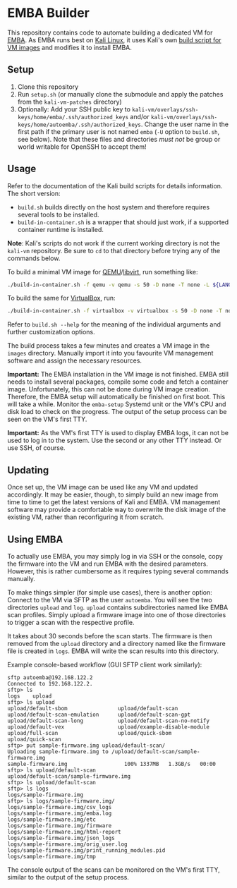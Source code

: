 EMBA Builder
============

This repository contains code to automate building a dedicated VM for
[EMBA](https://www.securefirmware.de/). As EMBA runs best on [Kali
Linux](https://www.kali.org/), it uses Kali's own [build script for VM
images](https://gitlab.com/kalilinux/build-scripts/kali-vm/) and modifies it to
install EMBA.

Setup
-----

1. Clone this repository
2. Run `setup.sh` (or manually clone the submodule and apply the patches from the `kali-vm-patches` directory)
3. Optionally: Add your SSH public key to `kali-vm/overlays/ssh-keys/home/emba/.ssh/authorized_keys` and/or `kali-vm/overlays/ssh-keys/home/autoemba/.ssh/authorized_keys`. Change the user name in the first path if the primary user is not named `emba` (`-U` option to `build.sh`, see below). Note that these files and directories *must not* be group or world writable for OpenSSH to accept them!

Usage
-----

Refer to the documentation of the Kali build scripts for details information.
The short version:

* `build.sh` builds directly on the host system and therefore requires several tools to be installed.
* `build-in-container.sh` is a wrapper that should just work, if a supported container runtime is installed.

**Note**: Kali's scripts do not work if the current working directory is not
the `kali-vm` repository. Be sure to `cd` to that directory before trying any
of the commands below.

To build a minimal VM image for [QEMU](https://www.qemu.org/)/[libvirt](https://libvirt.org/), run something like:

```sh
./build-in-container.sh -f qemu -v qemu -s 50 -D none -T none -L ${LANG/utf8/UTF-8} -Z Europe/Berlin -H emba -U emba:hunter2
```

To build the same for [VirtualBox](https://www.virtualbox.org/), run:

```sh
./build-in-container.sh -f virtualbox -v virtualbox -s 50 -D none -T none -L ${LANG/utf8/UTF-8} -Z Europe/Berlin -H emba -U emba:hunter2
```

Refer to `build.sh --help` for the meaning of the individual arguments and further customization options.

The build process takes a few minutes and creates a VM image in the `images` directory.
Manually import it into you favourite VM management software and assign the necessary resources.

**Important:** The EMBA installation in the VM image is not finished. EMBA
still needs to install several packages, compile some code and fetch a
container image. Unfortunately, this can not be done during VM image creation.
Therefore, the EMBA setup will automatically be finished on first boot.
This will take a while.
Monitor the `emba-setup` Systemd unit or the VM's CPU and disk load to check on
the progress.
The output of the setup process can be seen on the VM's first TTY.

**Important:** As the VM's first TTY is used to display EMBA logs, it can not
be used to log in to the system. Use the second or any other TTY instead. Or
use SSH, of course.

Updating
--------

Once set up, the VM image can be used like any VM and updated accordingly.
It may be easier, though, to simply build an new image from time to time to get
the latest versions of Kali and EMBA.
VM management software may provide a comfortable way to overwrite the disk
image of the existing VM, rather than reconfiguring it from scratch.

Using EMBA
----------

To actually use EMBA, you may simply log in via SSH or the console, copy the
firmware into the VM and run EMBA with the desired parameters.
However, this is rather cumbersome as it requires typing several commands
manually.

To make things simpler (for simple use cases), there is another option:
Connect to the VM via SFTP as the user `autoemba`. You will see the two
directories `upload` and `log`. `upload` contains subdirectories named like
EMBA scan profiles. Simply upload a firmware image into one of those
directories to trigger a scan with the respective profile.

It takes about 30 seconds before the scan starts. The firmware is then removed
from the `upload` directory and a directory named like the firmware file is
created in `logs`. EMBA will write the scan results into this directory.

Example console-based workflow (GUI SFTP client work similarly):

```
sftp autoemba@192.168.122.2
Connected to 192.168.122.2.
sftp> ls
logs    upload
sftp> ls upload
upload/default-sbom                upload/default-scan
upload/default-scan-emulation      upload/default-scan-gpt
upload/default-scan-long           upload/default-scan-no-notify
upload/default-vex                 upload/example-disable-module
upload/full-scan                   upload/quick-sbom
upload/quick-scan
sftp> put sample-firmware.img upload/default-scan/
Uploading sample-firmware.img to /upload/default-scan/sample-firmware.img
sample-firmware.img                  100% 1337MB   1.3GB/s   00:00
sftp> ls upload/default-scan
upload/default-scan/sample-firmware.img
sftp> ls upload/default-scan
sftp> ls logs
logs/sample-firmware.img
sftp> ls logs/sample-firmware.img/
logs/sample-firmware.img/csv_logs
logs/sample-firmware.img/emba.log
logs/sample-firmware.img/etc
logs/sample-firmware.img/firmware
logs/sample-firmware.img/html-report
logs/sample-firmware.img/json_logs
logs/sample-firmware.img/orig_user.log
logs/sample-firmware.img/print_running_modules.pid
logs/sample-firmware.img/tmp
```

The console output of the scans can be monitored on the VM's first TTY, similar
to the output of the setup process.
